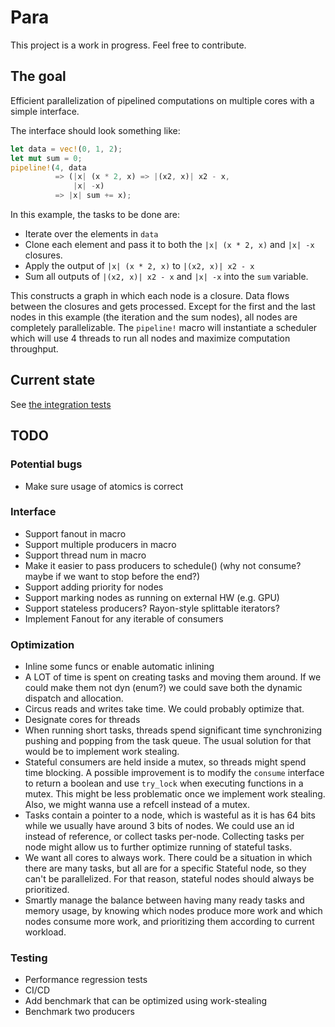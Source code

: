 # Para
This project is a work in progress. Feel free to contribute.

## The goal
Efficient parallelization of pipelined computations on multiple cores with a simple interface.

The interface should look something like:
```rust
let data = vec!(0, 1, 2);
let mut sum = 0;
pipeline!(4, data
          => (|x| (x * 2, x) => |(x2, x)| x2 - x,
              |x| -x)
          => |x| sum += x);
```
In this example, the tasks to be done are:
- Iterate over the elements in `data`
- Clone each element and pass it to both the `|x| (x * 2, x)` and `|x| -x` closures.
- Apply the output of `|x| (x * 2, x)` to `|(x2, x)| x2 - x`
- Sum all outputs of `|(x2, x)| x2 - x` and `|x| -x` into the `sum` variable.

This constructs a graph in which each node is a closure. Data flows between the closures and gets processed.
Except for the first and the last nodes in this example (the iteration and the sum nodes),
all nodes are completely parallelizable. The `pipeline!` macro will instantiate a scheduler
which will use 4 threads to run all nodes and maximize computation throughput.

## Current state
See [the integration tests](./tests/test.rs)

## TODO
### Potential bugs
- Make sure usage of atomics is correct
### Interface
- Support fanout in macro
- Support multiple producers in macro
- Support thread num in macro
- Make it easier to pass producers to schedule() (why not consume? maybe if we want to stop before the end?)
- Support adding priority for nodes
- Support marking nodes as running on external HW (e.g. GPU)
- Support stateless producers? Rayon-style splittable iterators?
- Implement Fanout for any iterable of consumers 
### Optimization
- Inline some funcs or enable automatic inlining
- A LOT of time is spent on creating tasks and moving them around.
  If we could make them not dyn (enum?) we could save both the dynamic dispatch and allocation.
- Circus reads and writes take time. We could probably optimize that. 
- Designate cores for threads
- When running short tasks, threads spend significant time synchronizing pushing and popping from the task queue.
  The usual solution for that would be to implement work stealing.
- Stateful consumers are held inside a mutex, so threads might spend time blocking.
  A possible improvement is to modify the `consume` interface to return a boolean and use `try_lock` when executing functions in a mutex.
  This might be less problematic once we implement work stealing. Also, we might wanna use a refcell instead of a mutex.
- Tasks contain a pointer to a node, which is wasteful as it is has 64 bits while we usually have around 3 bits of nodes.
  We could use an id instead of reference, or collect tasks per-node. Collecting tasks per node might allow us to further optimize
  running of stateful tasks.
- We want all cores to always work. There could be a situation in which there are many tasks, but all are for a specific
  Stateful node, so they can't be parallelized. For that reason, stateful nodes should always be prioritized.
- Smartly manage the balance between having many ready tasks and memory usage, by knowing which nodes produce more work
  and which nodes consume more work, and prioritizing them according to current workload.
### Testing
- Performance regression tests
- CI/CD
- Add benchmark that can be optimized using work-stealing
- Benchmark two producers